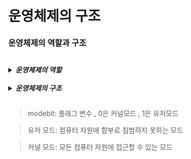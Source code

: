 # 운영체제의 구조 

### 운영체제의 역할과 구조

<br>

<details>
<summary><b><i>운영체제의 역할</i></b></summary>
<div markdown="1">
    <ul>
      <li>CPU 스케줄링과 프로세스 관리</li>
      <li>메모리 관리</li>
      <li>디스크 파일 관리</li>
      <li>I/O 디바이스 관리</li>
    </ul>
</div>  
</details>

<br>

<details>
<summary><b><i>운영체제의 구조</i></b></summary>
<div markdown="1">
    <ul>
      <br>
      <li>유저 프로그램</li>
      <br>
      <li>GUI : <b><i>아이콘과 같은 그래픽 사용자 인터페이스</i></b> </li>
      <br>
      <li>시스템콜 : <b><i>운영체제가 커널에 접근하기 위한 인터페이스</i></b>, 유저 프로그램이 운영체제의 서비스를 받기 위해 커널 함수를 호출할 때 쓰임</li>
      <br>
      <li>커널 : 운영체제의 핵심 부분이자 시스템콜 인터페이스를 제공, <b><i>컴퓨터에 속한 자원들에 대한 접근을 중재</i></b> </li>
      <br>
       <li>드라이버 : 하드웨어를 제어하기 위한 소프트웨어</li>
       <br>
      <li>하드웨어</li>
    </ul>
</div>  
</details>

<br>

> modebit: 플래그 변수 , 0은 커널모드 , 1은 유저모드

> 유저 모드: 컴퓨터 자원에 함부로 침범하지 못하는 모드

> 커널 모드: 모든 컴퓨터 자원에 접근할 수 있는 모드

